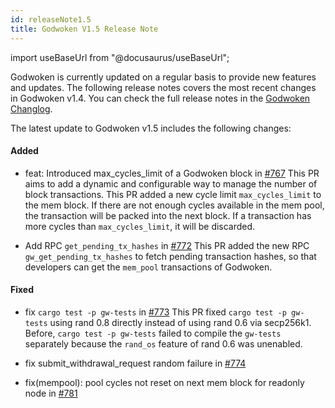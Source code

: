 ```yaml
---
id: releaseNote1.5
title: Godwoken V1.5 Release Note
---
```

import useBaseUrl from "@docusaurus/useBaseUrl";

Godwoken is currently updated on a regular basis to provide new features and updates. The following release notes covers the most recent changes in Godwoken v1.4. You can check the full release notes in the [Godwoken Changlog](https://github.com/nervosnetwork/godwoken/blob/develop/CHANGELOG.md).

The latest update to Godwoken v1.5 includes the following changes:

#### Added
- feat: Introduced max_cycles_limit of a Godwoken block in [#767](https://github.com/nervosnetwork/godwoken/pull/767)
    This PR aims to add a dynamic and configurable way to manage the number of block transactions. This PR added a new cycle limit `max_cycles_limit` to the mem block. If there are not enough cycles available in the mem pool, the transaction will be packed into the next block. If a transaction has more cycles than `max_cycles_limit`, it will be discarded.

- Add RPC `get_pending_tx_hashes` in [#772](https://github.com/nervosnetwork/godwoken/pull/772)
    This PR added the new RPC `gw_get_pending_tx_hashes` to fetch pending transaction hashes, so that developers can get the `mem_pool` transactions of Godwoken.

#### Fixed
- fix `cargo test -p gw-tests` in [#773](https://github.com/nervosnetwork/godwoken/pull/773)
    This PR fixed `cargo test -p gw-tests` using rand 0.8 directly instead of using rand 0.6 via secp256k1. Before, `cargo test -p gw-tests` failed to compile the `gw-tests` separately because the `rand_os` feature of rand 0.6 was unenabled.

- fix submit_withdrawal_request random failure in [#774](https://github.com/nervosnetwork/godwoken/pull/774)
- fix(mempool): pool cycles not reset on next mem block for readonly node in [#781](https://github.com/nervosnetwork/godwoken/pull/781)

